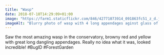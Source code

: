 ```yaml
---
title: "Wasp"
date: 2018-07-18T14:29:09+01:00
image: "https://farm1.staticflickr.com/846/42771073914_091863fc51_z_d.jpg"
imageAlt: "Blurry photo of wasp with 4 long appendages aginst glass of conservatory"
---
```


Saw the most amazing wasp in the conservatory, browny red and yellow with great long dangling appendages. Really no idea what it was, looked incredible! #BugID #ForestGarden
